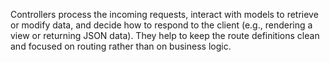 Controllers process the incoming requests, interact with models to retrieve or modify data, and decide how to respond to the client (e.g., rendering a view or returning JSON data). They help to keep the route definitions clean and focused on routing rather than on business logic.